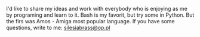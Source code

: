 I'd like to share my ideas and work with everybody who is enjoying as me by programing and learn to it. 
Bash is my favorit, but try some in Python. But the firs was Amos - Amiga most popular language.
If you have some questions, write to me: silesiabrass@op.pl
